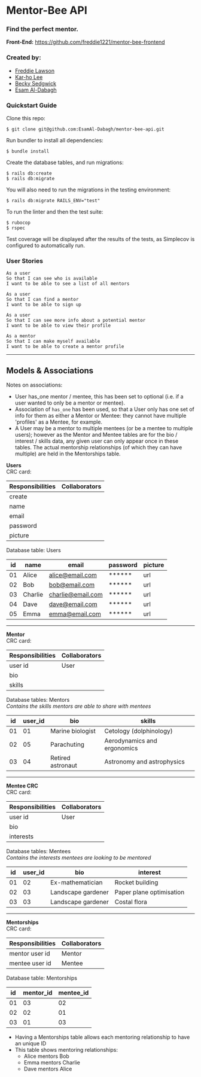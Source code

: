 # Mentor-Bee API

### Find the perfect mentor.

**Front-End:** https://github.com/freddie1221/mentor-bee-frontend

### Created by:

* [Freddie Lawson](https://github.com/freddie1221)
* [Kar-ho Lee](https://github.com/leekarho)
* [Becky Sedgwick](https://github.com/rebeccasedgwick)
* [Esam Al-Dabagh](https://github.com/EsamAl-Dabagh)

### Quickstart Guide
Clone this repo:
```
$ git clone git@github.com:EsamAl-Dabagh/mentor-bee-api.git
```
Run bundler to install all dependencies:
```
$ bundle install
```
Create the database tables, and run migrations:
```
$ rails db:create
$ rails db:migrate
```
You will also need to run the migrations in the testing environment:
```
$ rails db:migrate RAILS_ENV="test"
```

To run the linter and then the test suite:
```
$ rubocop
$ rspec
```
Test coverage will be displayed after the results of the tests, as Simplecov is configured to automatically run.

### User Stories

```
As a user
So that I can see who is available
I want to be able to see a list of all mentors
```

```
As a user
So that I can find a mentor
I want to be able to sign up
```

```
As a user
So that I can see more info about a potential mentor
I want to be able to view their profile
```

```
As a mentor
So that I can make myself available
I want to be able to create a mentor profile
```

----
## Models & Associations

Notes on associations:
- User has_one mentor / mentee, this has been set to optional (i.e. if a user wanted to only be a mentor or mentee).
- Association of `has_one` has been used, so that a User only has one set of info for them as either a Mentor or Mentee: they cannot have multiple 'profiles' as a Mentee, for example.
- A User may be a mentor to multiple mentees (or be a mentee to multiple users); however as the Mentor and Mentee tables are for the bio / interest / skills data, any given user can only appear once in these tables. The actual mentorship relationships (of which they can have multiple) are held in the Mentorships table.

**Users**  
CRC card:

| Responsibilities | Collaborators |
|------------------|---------------|
| create           |               |
| name             |               |
| email            |               |
| password         |               |
| picture          |               |

Database table: Users

| id | name    | email             | password | picture |
|----|---------|-------------------|----------|---------|
| 01 | Alice   | alice@email.com   | ******   | url     |
| 02 | Bob     | bob@email.com     | ******   | url     |
| 03 | Charlie | charlie@email.com | ******   | url     |
| 04 | Dave    | dave@email.com    | ******   | url     |
| 05 | Emma    | emma@email.com    | ******   | url     |

---
**Mentor**  
CRC card:


| Responsibilities | Collaborators |
|------------------|---------------|
| user id          | User          |
| bio              |               |
| skills           |               |

Database tables: Mentors  
_Contains the skills mentors are able to share with mentees_

| id | user_id | bio               | skills                      |
|----|---------|-------------------|-----------------------------|
| 01 | 01      | Marine biologist  | Cetology (dolphinology)     |
| 02 | 05      | Parachuting       | Aerodynamics and ergonomics |
| 03 | 04      | Retired astronaut | Astronomy and astrophysics  |


---
**Mentee CRC**  
CRC card:


| Responsibilities | Collaborators |
|------------------|---------------|
| user id          | User          |
| bio              |               |
| interests        |               |


Database tables: Mentees  
_Contains the interests mentees are looking to be mentored_

| id | user_id | bio                | interest                 |
|----|---------|--------------------|--------------------------|
| 01 | 02      | Ex-mathematician   | Rocket building          |
| 02 | 03      | Landscape gardener | Paper plane optimisation |
| 03 | 03      | Landscape gardener | Costal flora             |

---
**Mentorships**  
CRC card:

| Responsibilities | Collaborators |
|------------------|---------------|
| mentor user id   | Mentor        |
| mentee user id   | Mentee        |

Database table: Mentorships

| id | mentor_id | mentee_id |
|----|-----------|-----------|
| 01 | 03        | 02        |
| 02 | 02        | 01        |
| 03 | 01        | 03        |

- Having a Mentorships table allows each mentoring relationship to have an unique ID
- This table shows mentoring relationships:  
  - Alice mentors Bob  
  - Emma mentors Charlie  
  - Dave mentors Alice  
